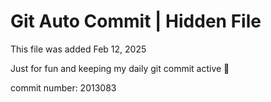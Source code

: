 # Git Auto Commit | Hidden File

This file was added Feb 12, 2025

Just for fun and keeping my daily git commit active 🤪

commit number: 2013083
